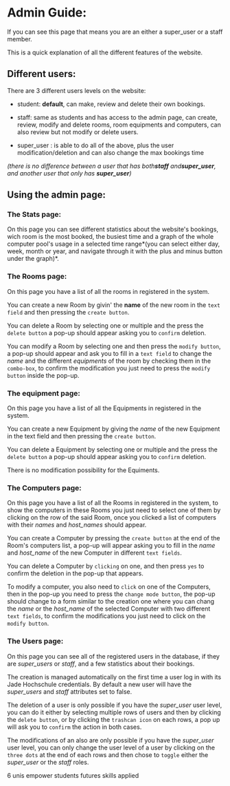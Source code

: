 # Admin Guide:


If you can see this page that means you are an either a super_user or a staff member.




This is a quick explanation of all the different features of the website.






## Different users:




There are 3 different users levels on the website:




- student: **default**, can make, review and delete their own bookings.


- staff: same as students and has access to the admin page, can create, review, modify and delete rooms, room equipments and computers, can also review but not modify or delete users.


- super_user : is able to do all of the above, plus the user modification/deletion and can also change the max bookings time




*(there is no difference between a user that has both**staff** and**super_user**, and another user that only has **super_user**)*




## Using the admin page:




### The Stats page:




On this page you can see different statistics about the website's bookings, wich room is the most booked, the busiest time and a graph of the whole computer pool's usage in a selected time range*(you can select either day, week, month or year, and navigate through it with the plus and minus button under the graph)*.




### The Rooms page:




On this page you have a list of all the rooms in registered in the system.




You can create a new Room by givin' the **name** of the new room in the ` text field ` and then pressing the ` create button `.




You can delete a Room by selecting one or multiple and the press the ` delete button ` a pop-up should appear asking you to ` confirm ` deletion.




You can modify a Room by selecting one and then press the ` modify button `, a pop-up should appear and ask you to fill in a ` text field ` to change the *name* and the different *equipments* of the room by checking them in the ` combo-box `, to confirm the modification you just need to press the ` modify button ` inside the pop-up.




### The equipment page:




On this page you have a list of all the Equipments in registered in the system.




You can create a new Equipment by giving the *name* of the new Equipment in the text field and then pressing the ` create button `.




You can delete a Equipment by selecting one or multiple and the press the ` delete button ` a pop-up should appear asking you to ` confirm ` deletion.




There is no modification possibility for the Equiments.




### The Computers page:






On this page you have a list of all the Rooms in registered in the system, to show the computers in these Rooms you just need to select one of them by clicking on the row of the said Room, once you clicked a list of computers with their *names* and *host_names* should appear.




You can create a Computer by pressing the ` create button ` at the end of the Room's computers list, a pop-up will appear asking you to fill in the *name* and *host_name* of the new Computer in different ` text fields `.




You can delete a Computer by ` clicking ` on one, and then press ` yes ` to confirm the deletion in the pop-up that appears.




To modify a computer, you also need to ` click ` on one of the Computers, then in the pop-up you need to press the ` change mode button `, the pop-up should change to a form similar to the creation one where you can chang the *name* or the *host_name* of the selected Computer with two different ` text fields `, to confirm the modifications you just need to click on the ` modify button `.




### The Users page:




On this page you can see all of the registered users in the database, if they are *super_users* or *staff*, and a few statistics about their bookings.




The creation is managed automatically on the first time a user log in with its Jade Hochschule credentials. By default a new user will have the *super_users* and *staff* attributes set to false.




The deletion of a user is only possible if you have the *super_user* user level, you can do it either by selecting multiple rows of users and then by clicking the ` delete button `, or by clicking the ` trashcan icon ` on each rows, a pop up will ask you to ` confirm ` the action in both cases.




The modifications of an also are only possible if you have the *super_user* user level, you can only change the user level of a user by clicking on the ` three dots ` at the end of each rows and then chose to ` toggle ` either the *super_user* or the *staff* roles.



6 unis 
empower students 
futures skills applied
